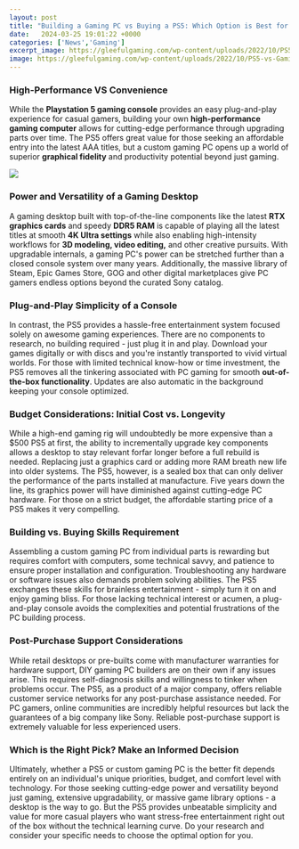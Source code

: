 ```yaml
---
layout: post
title: "Building a Gaming PC vs Buying a PS5: Which Option is Best for You?"
date:   2024-03-25 19:01:22 +0000
categories: ['News','Gaming']
excerpt_image: https://gleefulgaming.com/wp-content/uploads/2022/10/PS5-vs-Gaming-PCs-1024x576.png
image: https://gleefulgaming.com/wp-content/uploads/2022/10/PS5-vs-Gaming-PCs-1024x576.png
---
```


### High-Performance VS Convenience
While the **Playstation 5 gaming console** provides an easy plug-and-play experience for casual gamers, building your own **high-performance gaming computer** allows for cutting-edge performance through upgrading parts over time. The PS5 offers great value for those seeking an affordable entry into the latest AAA titles, but a custom gaming PC opens up a world of superior **graphical fidelity** and productivity potential beyond just gaming.

![](https://gleefulgaming.com/wp-content/uploads/2022/10/PS5-vs-Gaming-PCs-1024x576.png)
### Power and Versatility of a Gaming Desktop 
A gaming desktop built with top-of-the-line components like the latest **RTX graphics cards** and speedy **DDR5 RAM** is capable of playing all the latest titles at smooth **4K Ultra settings** while also enabling high-intensity workflows for **3D modeling, video editing,** and other creative pursuits. With upgradable internals, a gaming PC's power can be stretched further than a closed console system over many years. Additionally, the massive library of Steam, Epic Games Store, GOG and other digital marketplaces give PC gamers endless options beyond the curated Sony catalog.
### Plug-and-Play Simplicity of a Console
In contrast, the PS5 provides a hassle-free entertainment system focused solely on awesome gaming experiences. There are no components to research, no building required - just plug it in and play. Download your games digitally or with discs and you're instantly transported to vivid virtual worlds. For those with limited technical know-how or time investment, the PS5 removes all the tinkering associated with PC gaming for smooth **out-of-the-box functionality**. Updates are also automatic in the background keeping your console optimized.
### Budget Considerations: Initial Cost vs. Longevity 
While a high-end gaming rig will undoubtedly be more expensive than a $500 PS5 at first, the ability to incrementally upgrade key components allows a desktop to stay relevant forfar longer before a full rebuild is needed. Replacing just a graphics card or adding more RAM breath new life into older systems. The PS5, however, is a sealed box that can only deliver the performance of the parts installed at manufacture. Five years down the line, its graphics power will have diminished against cutting-edge PC hardware. For those on a strict budget, the affordable starting price of a PS5 makes it very compelling.
### Building vs. Buying Skills Requirement
Assembling a custom gaming PC from individual parts is rewarding but requires comfort with computers, some technical savvy, and patience to ensure proper installation and configuration. Troubleshooting any hardware or software issues also demands problem solving abilities. The PS5 exchanges these skills for brainless entertainment - simply turn it on and enjoy gaming bliss. For those lacking technical interest or acumen, a plug-and-play console avoids the complexities and potential frustrations of the PC building process.
### Post-Purchase Support Considerations
While retail desktops or pre-builts come with manufacturer warranties for hardware support, DIY gaming PC builders are on their own if any issues arise. This requires self-diagnosis skills and willingness to tinker when problems occur. The PS5, as a product of a major company, offers reliable customer service networks for any post-purchase assistance needed. For PC gamers, online communities are incredibly helpful resources but lack the guarantees of a big company like Sony. Reliable post-purchase support is extremely valuable for less experienced users. 
### Which is the Right Pick? Make an Informed Decision
Ultimately, whether a PS5 or custom gaming PC is the better fit depends entirely on an individual's unique priorities, budget, and comfort level with technology. For those seeking cutting-edge power and versatility beyond just gaming, extensive upgradability, or massive game library options - a desktop is the way to go. But the PS5 provides unbeatable simplicity and value for more casual players who want stress-free entertainment right out of the box without the technical learning curve. Do your research and consider your specific needs to choose the optimal option for you.